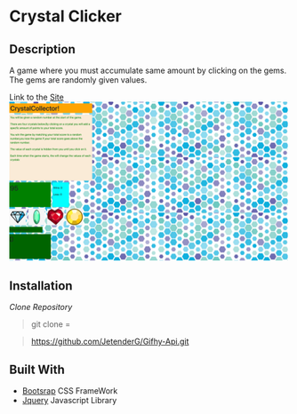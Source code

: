 Crystal Clicker
======

Description
----

A game where you must accumulate same amount by clicking on the gems. The gems are randomly given values. 

Link to the [Site](https://jetenderg.github.io/Crystal-Clicker/)
![Page](/assets/images/index.png)


Installation
----
*Clone Repository*

> git clone =

> https://github.com/JetenderG/Gifhy-Api.git


Built With
---
- [Bootsrap](https://getbootstrap.com/) CSS FrameWork
- [Jquery](https://jquery.com/) Javascript Library


    
